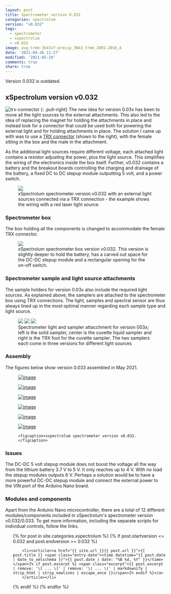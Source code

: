 ```yaml
---
layout: post
title: Spectrometer version 0.032
categories: spectrolum
version: "v0.032"
tags:
  - spectrometer
  - xspectrolum
  - v0.032
image: avg-trmm-3b43v7-precip_3B43_trmm_2001-2016_A
date: '2021-04-26 11:27'
modified: '2021-05-28'
comments: true
share: true
---
```


Version 0.032 is outdated.

## xSpectrolum version v0.032


![trx-connector](../../images/trx_connector_female-male.png)
{: .pull-right}
The new idea for version 0.03x has been to move all the light sources to the external attachments. This also led to the idea of replacing the magnet for holding the attachments in place and instead look for a connector that could be used both for powering the external light and for holding attachments in place. The solution I came up with was to use a [TRX connector](../../component/component-trx/) (shown to the right), with the female sitting in the box and the male in the attachment.

As the additional light sources require different voltage, each attached light contains a resistor adjusting the power, plus the light source. This simplifies the wiring of the electronics inside the box itself. Further, v0.032 contains a battery and the breakout boards controlling the charging and drainage of the battery, a fixed DC to DC stepup module outputting 5 volt, and a power switch.

<figure>
<img src="../../images/nano-spectro_v032_trx_bb.png">


<figcaption> xSpectrolum spectrometer version v0.032 with an external light sources connected via a TRX connection - the example shows the wiring with a red laser light source.</figcaption>
</figure>

### Spectrometer box

The box holding all the components is changed to accommodate the female TRX connector.

<figure>
<img src="../../images/spectra-xspectrolum_box_v0032.png">
<figcaption> xSpectrolum spectrometer box version v0.032. This version is slightly deeper to hold the battery, has a carved out space for the DC-DC stepup module and a rectangular opening for the on-off switch.</figcaption>
</figure>

### Spectrometer sample and light source attachments

The sample holders for version 0.03x also include the required light sources. As explained above, the samplers are attached to the spectrometer box using TRX connections. The light, samples and spectral sensor are thus always lined up in the most optimal manner regarding each sample type and light source.

<figure class="third">
<img src="../../images/spectro-solid-cyl_v32.png">
<img src="../../images/spectro-cuvette_v32.png">
<img src="../../images/spectro-cuvette-trx_v32.png">
<figcaption> Spectrometer light and sampler attacchment for version 003x; left is the solid sampler, center is the cuvette liquid sampler and right is the TRX foot for the cuvette sampler. The two samplers each come in three versions for different light sources</figcaption>
</figure>

### Assembly

The figures below show version 0.033 assembled in May 2021.

<figure class="half">
	<a href="../../images/xspectre_spectrometer_v033_front.png">
  <img src="../../images/xspectre_spectrometer_v033_front.png" alt="image">
  </a>

  <a href="../../images/xspectre_spectrometer_v033_inside.png"><img src="../../images/xspectre_spectrometer_v033_inside.png" alt="image">
  </a>

  <a href="../../images/xspectre_spectrometer_v033_front+muzzle-blueled.png">
  <img src="../../images/xspectre_spectrometer_v033_front+muzzle-blueled.png" alt="image">
  </a>

  <a href="../../images/xspectre_spectrometer_v033_front+muzzle-cuvette.png"><img src="../../images/xspectre_spectrometer_v033_front+muzzle-cuvette.png" alt="image">
  </a>

  <a href="../../images/xspectre_spectrometer_v033_front+muzzle-redlaser.png">
  <img src="../../images/xspectre_spectrometer_v033_front+muzzle-redlaser.png" alt="image">
  </a>

  <a href="../../images/xspectre_spectrometer_v033_front+muzzles.png"><img src="../../images/xspectre_spectrometer_v033_front+muzzles.png" alt="image">
  </a>

	<figcaption>xspectrolum spectrometer version v0.032.</figcaption>
</figure>

### Issues

The DC-DC 5 volt stepup module does not boost the voltage all the way from the lithium battery 3.7 V to 5 V. It only reaches up to 4 V. With no load the stepup modules outputs 6 V. Perhaps a solution would be to have a more powerful DC-DC stepup module and connect the external power to the VIN port of the Arduino Nano board.

### Modules and components

Apart from the Arduino Nano microcontroller, there are a total of 12 different modules/components included in xSpectrolum's spectrometer version v0.032/0.033. To get more information, including the separate scripts for individual controls, follow the links.

<ul class="post-list">
{% for post in site.categories.xspectrolum %}
  {% if post.startversion <= 0.032 and post.endversion >= 0.032 %}

        <li><article><a href="{{ site.url }}{{ post.url }}">{{ post.title }} <span class="entry-date"><time datetime="{{ post.date | date_to_xmlschema }}">{{ post.date | date: "%B %d, %Y" }}</time></span>{% if post.excerpt %} <span class="excerpt">{{ post.excerpt | remove: '\[ ... \]' | remove: '\( ... \)' | markdownify | strip_html | strip_newlines | escape_once }}</span>{% endif %}</a>
        </article></li>

  {% endif %}
{% endfor %}
</ul>
